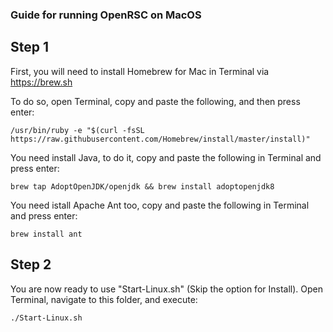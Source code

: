 ### Guide for running OpenRSC on MacOS

## Step 1

First, you will need to install Homebrew for Mac in Terminal via <a href="https://brew.sh">https://brew.sh </a>

To do so, open Terminal, copy and paste the following, and then press enter:
```
/usr/bin/ruby -e "$(curl -fsSL https://raw.githubusercontent.com/Homebrew/install/master/install)"
```

You need install Java, to do it, copy and paste the following in Terminal and press enter:
```
brew tap AdoptOpenJDK/openjdk && brew install adoptopenjdk8
```

You need istall Apache Ant too, copy and paste the following in Terminal and press enter:
```
brew install ant
```

## Step 2

You are now ready to use "Start-Linux.sh" (Skip the option for Install). Open Terminal, navigate to this folder, and execute:
```
./Start-Linux.sh
```
